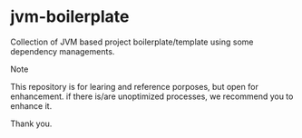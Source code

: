 # jvm-boilerplate

Collection of JVM based project boilerplate/template using some dependency managements.


> [!NOTE]
>
> This repository is for learing and reference porposes, but open for enhancement.
> if there is/are unoptimized processes, we recommend you to enhance it. 
>
> Thank you.